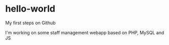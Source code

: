 # hello-world
My first steps on Github

I'm working on some staff management webapp based on PHP, MySQL and JS
